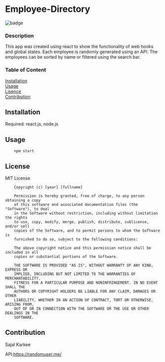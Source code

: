 # Employee-Directory

![badge](https://img.shields.io/badge/MIT-green)


### Description
This app was created using react to show the functionality of web hooks and global states. Each employee is randomly generated using an API. The employees can be sorted by name or filtered using the search bar.

### Table of Content  
[Installation](#Installation)  
[Usage](#Usage)  
[Lisence](#License)  
[Contribution](#custom-cont)  


## Installation 
Required: react.js, node.js

## Usage
        npm start

## License

MIT License

        Copyright (c) [year] [fullname]
        
        Permission is hereby granted, free of charge, to any person obtaining a copy
        of this software and associated documentation files (the "Software"), to deal
        in the Software without restriction, including without limitation the rights
        to use, copy, modify, merge, publish, distribute, sublicense, and/or sell
        copies of the Software, and to permit persons to whom the Software is
        furnished to do so, subject to the following conditions:
        
        The above copyright notice and this permission notice shall be included in all
        copies or substantial portions of the Software.
        
        THE SOFTWARE IS PROVIDED "AS IS", WITHOUT WARRANTY OF ANY KIND, EXPRESS OR
        IMPLIED, INCLUDING BUT NOT LIMITED TO THE WARRANTIES OF MERCHANTABILITY,
        FITNESS FOR A PARTICULAR PURPOSE AND NONINFRINGEMENT. IN NO EVENT SHALL THE
        AUTHORS OR COPYRIGHT HOLDERS BE LIABLE FOR ANY CLAIM, DAMAGES OR OTHER
        LIABILITY, WHETHER IN AN ACTION OF CONTRACT, TORT OR OTHERWISE, ARISING FROM,
        OUT OF OR IN CONNECTION WITH THE SOFTWARE OR THE USE OR OTHER DEALINGS IN THE
        SOFTWARE.

## Contribution

Sajal Karkee

API:https://randomuser.me/
